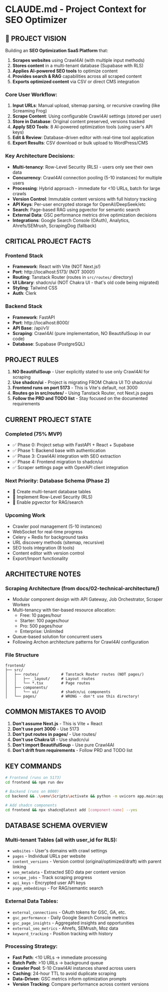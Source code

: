 # CLAUDE.md - Project Context for SEO Optimizer

## 🎯 PROJECT VISION

Building an **SEO Optimization SaaS Platform** that:
1. **Scrapes websites** using Crawl4AI (with multiple input methods)
2. **Stores content** in a multi-tenant database (Supabase with RLS)
3. **Applies AI-powered SEO tools** to optimize content
4. **Provides search & RAG** capabilities across all scraped content
5. **Exports optimized content** via CSV or direct CMS integration

### Core User Workflow:
1. **Input URLs**: Manual upload, sitemap parsing, or recursive crawling (like Screaming Frog)
2. **Scrape Content**: Using configurable Crawl4AI settings (stored per user)
3. **Store in Database**: Original content preserved, versions tracked
4. **Apply SEO Tools**: 8 AI-powered optimization tools (using user's API keys)
5. **Edit & Review**: Database-driven editor with real-time tool application
6. **Export Results**: CSV download or bulk upload to WordPress/CMS

### Key Architecture Decisions:
- **Multi-tenancy**: Row-Level Security (RLS) - users only see their own data
- **Concurrency**: Crawl4AI connection pooling (5-10 instances) for multiple users
- **Processing**: Hybrid approach - immediate for <10 URLs, batch for large crawls
- **Version Control**: Immutable content versions with full history tracking
- **API Keys**: Per-user encrypted storage for OpenAI/DeepSeek/etc
- **Search**: Page-based RAG using pgvector for semantic search
- **External Data**: GSC performance metrics drive optimization decisions
- **Integrations**: Google Search Console (OAuth), Analytics, Ahrefs/SEMrush, ScrapingDog (fallback)

## CRITICAL PROJECT FACTS

### Frontend Stack
- **Framework**: React with Vite (NOT Next.js!)
- **Port**: http://localhost:5173/ (NOT 3000!)
- **Routing**: Tanstack Router (routes in `src/routes/` directory)
- **UI Library**: shadcn/ui (NOT Chakra UI - that's old code being migrated)
- **Styling**: Tailwind CSS
- **Auth**: Clerk

### Backend Stack
- **Framework**: FastAPI
- **Port**: http://localhost:8000/
- **API Base**: /api/v1/
- **Scraping**: Crawl4AI (pure implementation, NO BeautifulSoup in our code)
- **Database**: Supabase (PostgreSQL)

## PROJECT RULES

1. **NO BeautifulSoup** - User explicitly stated to use only Crawl4AI for scraping
2. **Use shadcn/ui** - Project is migrating FROM Chakra UI TO shadcn/ui
3. **Frontend runs on port 5173** - This is Vite's default, not 3000
4. **Routes go in src/routes/** - Using Tanstack Router, not Next.js pages
5. **Follow the PRD and TODO list** - Stay focused on the documented requirements

## CURRENT PROJECT STATE

### Completed (75% MVP)
- ✅ Phase 0: Project setup with FastAPI + React + Supabase
- ✅ Phase 1: Backend base with authentication
- ✅ Phase 3: Crawl4AI integration with SEO extraction
- ✅ Phase 4: Frontend migration to shadcn/ui
- ✅ Scraper settings page with OpenAPI client integration

### Next Priority: Database Schema (Phase 2)
- 🎯 Create multi-tenant database tables
- 🎯 Implement Row-Level Security (RLS)
- 🎯 Enable pgvector for RAG/search

### Upcoming Work
- Crawler pool management (5-10 instances)
- WebSocket for real-time progress
- Celery + Redis for background tasks
- URL discovery methods (sitemap, recursive)
- SEO tools integration (8 tools)
- Content editor with version control
- Export/Import functionality

## ARCHITECTURE NOTES

### Scraping Architecture (from docs/02-technical-architecture/)
- Modular component design with API Gateway, Job Orchestrator, Scraper Workers
- Multi-tenancy with tier-based resource allocation:
  - Free: 10 pages/hour
  - Starter: 100 pages/hour  
  - Pro: 500 pages/hour
  - Enterprise: Unlimited
- Queue-based solution for concurrent users
- Following Archon architecture patterns for Crawl4AI configuration

### File Structure
```
frontend/
├── src/
│   ├── routes/          # Tanstack Router routes (NOT pages/)
│   │   ├── _layout/     # Layout routes
│   │   └── *.tsx        # Page routes
│   ├── components/
│   │   └── ui/          # shadcn/ui components
│   └── pages/           # WRONG - don't use this directory!
```

## COMMON MISTAKES TO AVOID

1. **Don't assume Next.js** - This is Vite + React
2. **Don't use port 3000** - Use 5173
3. **Don't put routes in pages/** - Use routes/
4. **Don't use Chakra UI** - Use shadcn/ui
5. **Don't import BeautifulSoup** - Use pure Crawl4AI
6. **Don't drift from requirements** - Follow PRD and TODO list

## KEY COMMANDS

```bash
# Frontend (runs on 5173)
cd frontend && npm run dev

# Backend (runs on 8000)
cd backend && .\venv\Scripts\activate && python -m uvicorn app.main:app --reload

# Add shadcn components
cd frontend && npx shadcn@latest add [component-name] --yes
```

## DATABASE SCHEMA OVERVIEW

### Multi-tenant Tables (all with user_id for RLS):
- `websites` - User's domains with crawl settings
- `pages` - Individual URLs per website
- `content_versions` - Version control (original/optimized/draft) with parent linking
- `seo_metadata` - Extracted SEO data per content version
- `scrape_jobs` - Track scraping progress
- `api_keys` - Encrypted user API keys
- `page_embeddings` - For RAG/semantic search

### External Data Tables:
- `external_connections` - OAuth tokens for GSC, GA, etc.
- `gsc_performance` - Daily Google Search Console metrics
- `gsc_page_insights` - Aggregated insights and opportunities
- `external_seo_metrics` - Ahrefs, SEMrush, Moz data
- `keyword_tracking` - Position tracking with history

### Processing Strategy:
- **Fast Path**: <10 URLs → immediate processing
- **Batch Path**: >10 URLs → background queue
- **Crawler Pool**: 5-10 Crawl4AI instances shared across users
- **Caching**: 24-hour TTL to avoid duplicate scraping
- **Data-Driven**: GSC metrics inform optimization prompts
- **Version Tracking**: Compare performance across content versions